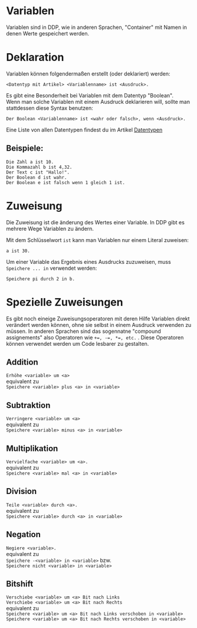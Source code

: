 # Variablen

Variablen sind in DDP, wie in anderen Sprachen, "Container" mit Namen in denen Werte gespeichert werden.

# Deklaration

Variablen können folgendermaßen erstellt (oder deklariert) werden:

```ddp
<Datentyp mit Artikel> <Variablenname> ist <Ausdruck>.
```

Es gibt eine Besonderheit bei Variablen mit dem Datentyp "Boolean".\
Wenn man solche Variablen mit einem Ausdruck deklarieren will, sollte man stattdessen diese Syntax benutzen:
```ddp
Der Boolean <Variablenname> ist <wahr oder falsch>, wenn <Ausdruck>. 
```
Eine Liste von allen Datentypen findest du im Artikel [Datentypen](/p/Programmierung/Datentypen)

## Beispiele:

```dpp
Die Zahl a ist 10.
Die Kommazahl b ist 4,32.
Der Text c ist "Hallo!".
Der Boolean d ist wahr.
Der Boolean e ist falsch wenn 1 gleich 1 ist. 
```

# Zuweisung

Die Zuweisung ist die änderung des Wertes einer Variable. In DDP gibt es mehrere Wege Variablen zu ändern.

Mit dem Schlüsselwort `ist` kann man Variablen nur einem Literal zuweisen:
```ddp
a ist 30.
```

Um einer Variable das Ergebnis eines Ausdrucks zuzuweisen, muss `Speichere ... in` verwendet werden:
```ddp
Speichere pi durch 2 in b.
```

# Spezielle Zuweisungen

Es gibt noch eineige Zuweisungsoperatoren mit deren Hilfe Variablen direkt verändert werden können,
ohne sie selbst in einem Ausdruck verwenden zu müssen.
In anderen Sprachen sind das sogennatne "compound assignements" also Operatoren wie `+=, -=, *=, etc.` .
Diese Operatoren können verwendet werden um Code lesbarer zu gestalten.

## Addition

`Erhöhe <variable> um <a>`  
equivalent zu  
`Speichere <variable> plus <a> in <variable>`

## Subtraktion

`Verringere <variable> um <a>`  
equivalent zu  
`Speichere <variable> minus <a> in <variable>`

## Multiplikation

`Vervielfache <variable> um <a>.`  
equivalent zu  
`Speichere <variable> mal <a> in <variable>`

## Division

`Teile <variable> durch <a>.`  
equivalent zu  
`Speichere <variable> durch <a> in <variable>`

## Negation

`Negiere <variable>.`  
equivalent zu  
`Speichere -<variable> in <variable>` bzw.  
`Speichere nicht <variable> in <variable>`

## Bitshift

`Verschiebe <variable> um <a> Bit nach Links`  
`Verschiebe <variable> um <a> Bit nach Rechts`  
equivalent zu  
`Speichere <variable> um <a> Bit nach Links verschoben in <variable>`  
`Speichere <variable> um <a> Bit nach Rechts verschoben in <variable>`